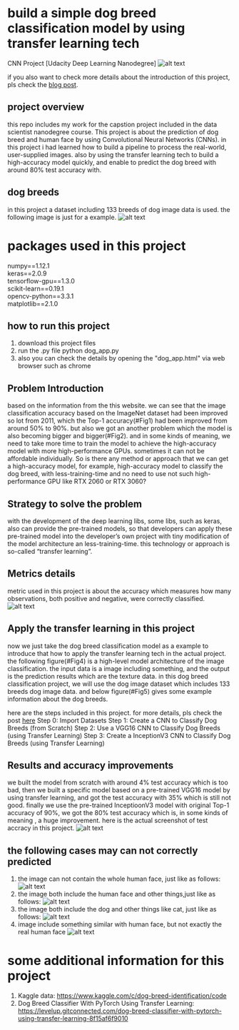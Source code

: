 # build a simple dog breed classification model by using transfer learning tech
CNN Project [Udacity Deep Learning Nanodegree]
![alt text](/images/Head_image.jpeg "mess-labels")

if you also want to check more details about the introduction of this project, pls check the [blog post](https://medium.com/@jobhunthanz/build-a-simple-dog-breed-classification-model-by-using-transfer-learning-tech-fb600328f02c).


## project overview
this repo includes my work for the capstion project included in the data scientist nanodegree course. This project is about the prediction of dog breed and human face by using Convolutional Neural Networks (CNNs). in this project i had learned how to build a pipeline to process the real-world, user-supplied images. also by using the transfer learning tech to build a high-accuracy model quickly, and enable to predict the dog breed with around 80% test accuracy with.

## dog breeds 
in this project a dataset including 133 breeds of dog image data is used. the following image is just for a example.
![alt text](/images/dog_breeds_examples.png "mess-labels")

# packages used in this project
numpy==1.12.1  \
keras==2.0.9 \
tensorflow-gpu==1.3.0 \
scikit-learn==0.19.1 \
opencv-python==3.3.1 \
matplotlib==2.1.0 

## how to run this project
1) download this project files
2) run the .py file
  python dog_app.py
3) also you can check the details by opening the "dog_app.html" via web browser such as chrome


## Problem Introduction
based on the information from the this website. we can see that the image classification accuracy based on the ImageNet dataset had been improved so lot from 2011, which the Top-1 accuracy(#Fig1) had been improved from around 50% to 90%. but also we got an another problem which the model is also becoming bigger and bigger(#Fig2). and in some kinds of meaning, we need to take more time to train the model to achieve the high-accuracy model with more high-performance GPUs. sometimes it can not be affordable individually. So is there any method or approach that we can get a high-accuracy model, for example, high-accuracy model to classify the dog breed, with less-training-time and no need to use not such high-performance GPU like RTX 2060 or RTX 3060?

## Strategy to solve the problem
with the development of the deep learning libs, some libs, such as keras, also can provide the pre-trained models, so that developers can apply these pre-trained model into the developer’s own project with tiny modification of the model architecture an less-training-time. this technology or approach is so-called “transfer learning”.

## Metrics details
metric used in this project is about the accuracy which measures how many observations, both positive and negative, were correctly classified. 
![alt text](/images/accuracy.png "mess-labels")

## Apply the transfer learning in this project
now we just take the dog breed classification model as a example to introduce that how to apply the transfer learning tech in the actual project.
the following figure(#Fig4) is a high-level model architecture of the image classification. the input data is a image including something, and the output is the prediction results which are the texture data.
in this dog breed classification project, we will use the dog image dataset which includes 133 breeds dog image data. and below figure(#Fig5) gives some example information about the dog breeds.

here are the steps included in this project. for more details, pls check the post [here](https://medium.com/@jobhunthanz/build-a-simple-dog-breed-classification-model-by-using-transfer-learning-tech-fb600328f02c)
Step 0: Import Datasets
Step 1: Create a CNN to Classify Dog Breeds (from Scratch)
Step 2: Use a VGG16 CNN to Classify Dog Breeds (using Transfer Learning)
Step 3: Create a InceptionV3 CNN to Classify Dog Breeds (using Transfer Learning)


## Results and accuracy improvements
we built the model from scratch with around 4% test accuracy which is too bad, then we built a specific model based on a pre-trained VGG16 model by using transfer learning, and got the test accuracy with 35% which is still not good. finally we use the pre-trained InceptioonV3 model with original Top-1 accuracy of 90%, we got the 80% test accuracy which is, in some kinds of meaning , a huge improvement. here is the actual screenshot of test accracy in this project.
 ![alt text](/images/final_test_accuracy.png) 

## the following cases may can not correctly predicted
  1) the image can not contain the whole human face, just like as follows:
   ![alt text](/test_images/human_1.jpg "mess-labels")
  2) the image both include the human face and other things,just like as follows:
   ![alt text](/test_images/dog_human_1.jpeg "mess-labels")
  3) the image both include the dog and other things like cat, just like as follows:
  ![alt text](/test_images/cat_dog_1.jpeg "mess-labels")
  4) image include something similar with human face, but not exactly the real human face
  ![alt text](/test_images/human_2.png "mess-labels")

# some additional information for this project
1) Kaggle data: https://www.kaggle.com/c/dog-breed-identification/code
2) Dog Breed Classifier With PyTorch Using Transfer Learning: 
	https://levelup.gitconnected.com/dog-breed-classifier-with-pytorch-using-transfer-learning-8f15af6f9010
